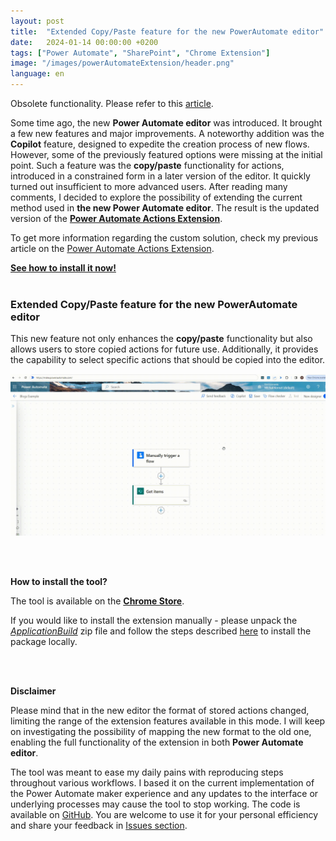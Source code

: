 ```yaml
---
layout: post
title:  "Extended Copy/Paste feature for the new PowerAutomate editor"
date:   2024-01-14 00:00:00 +0200
tags: ["Power Automate", "SharePoint", "Chrome Extension"]
image: "/images/powerAutomateExtension/header.png"
language: en
---
```


Obsolete functionality. Please refer to this [article](https://michalkornet.com/2025/01/12/New_Version_1.0.7_OF_Power_Automate_Actions.html).

Some time ago, the new **Power Automate editor** was introduced. It brought a few new features and major improvements. A noteworthy addition was the **Copilot** feature, designed to expedite the creation process of new flows. However, some of the previously featured options were missing at the initial point. Such a feature was the **copy/paste** functionality for actions, introduced in a constrained form in a later version of the editor. It quickly turned out insufficient to more advanced users. After reading many comments, I decided to explore the possibility of extending the current method used in **the new Power Automate editor**. The result is the updated version of the **[Power Automate Actions Extension](https://chrome.google.com/webstore/detail/power-automate-actions-ha/eoeddkppcaagdeafjfiopeldffkhjodl?hl=pl&authuser=0)**.

To get more information regarding the custom solution, check my previous article on the [Power Automate Actions Extension](https://michalkornet.com/2023/05/23/Power-Automate-Actions-Chrome-Extension.html).


[**See how to install it now!**](#how-to-install-the-tool) 
<br />
<br />

### **Extended Copy/Paste feature for the new PowerAutomate editor**
This new feature not only enhances the **copy/paste** functionality but also allows users to store copied actions for future use. Additionally, it provides the capability to select specific actions that should be copied into the editor.

![Copy Paste in the new editor](/images/copyPastePowerAutomateExtension/CopyPasteExample.gif)

<br />
<br />

<strong id="how-to-install-the-tool">How to install the tool?</strong>

The tool is available on the **[Chrome Store](https://chrome.google.com/webstore/detail/power-automate-actions-ha/eoeddkppcaagdeafjfiopeldffkhjodl?hl=pl&authuser=0)**.

If you would like to install the extension manually - please unpack the *[ApplicationBuild](https://github.com/mkm17/powerautomate-actions-extension/blob/main/ApplicationBuild.zip)* zip file and follow the steps described [here](https://support.google.com/chrome/a/answer/2714278?hl=en) to install the package locally. 


<br />
<br />


 **Disclaimer**

Please mind that in the new editor the format of stored actions changed, limiting the range of the extension features available in this mode. I will keep on investigating the possibility of mapping the new format to the old one, enabling the full functionality of the extension in both **Power Automate editor**.

The tool was meant to ease my daily pains with reproducing steps throughout various workflows. I based it on the current implementation of the Power Automate maker experience and any updates to the interface or underlying processes may cause the tool to stop working. 
The code is available on [GitHub](https://github.com/mkm17/powerautomate-actions-extension/tree/main). You are welcome to use it for your personal efficiency and share your feedback in [Issues section](https://github.com/mkm17/powerautomate-actions-extension/issues).

<br />